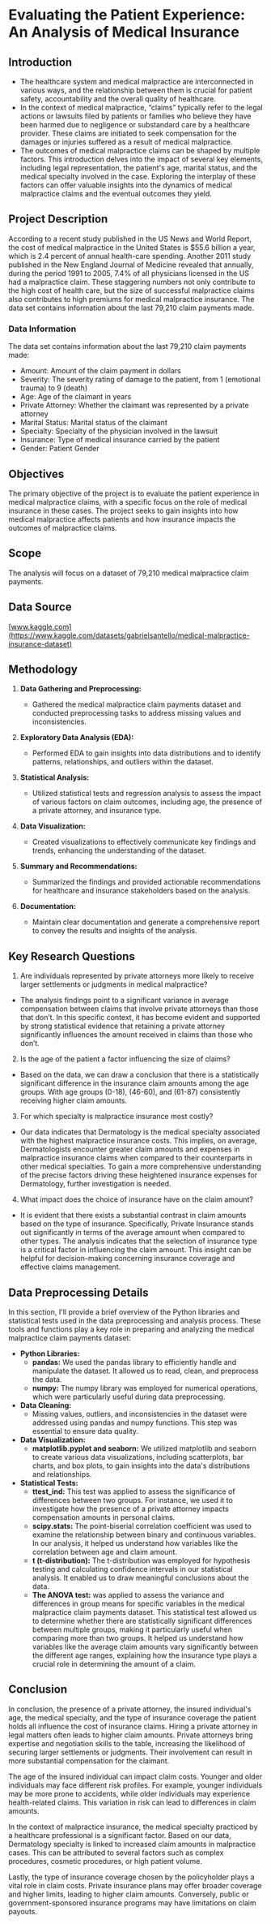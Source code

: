 
# Evaluating the Patient Experience: An Analysis of Medical Insurance
## Introduction 
- The healthcare system and medical malpractice are interconnected in various ways, and the relationship between them is crucial for patient safety, accountability and the overall quality of healthcare.
- In the context of medical malpractice, “claims” typically refer to the legal actions or lawsuits filed by patients or families who believe they have been harmed due to negligence or substandard care by a healthcare provider. These claims are initiated to seek compensation for the damages or injuries suffered as a result of medical malpractice.
- The outcomes of medical malpractice claims can be shaped by multiple factors. This introduction delves into the impact of several key elements, including legal representation, the patient's age, marital status, and the medical specialty involved in the case. Exploring the interplay of these factors can offer valuable insights into the dynamics of medical malpractice claims and the eventual outcomes they yield.
## Project Description
According to a recent study published in the US News and World Report, the cost of medical malpractice in the United States is $55.6 billion a year, which is 2.4 percent of annual health-care spending. Another 2011 study published in the New England Journal of Medicine revealed that annually, during the period 1991 to 2005, 7.4% of all physicians licensed in the US had a malpractice claim. These staggering numbers not only contribute to the high cost of health care, but the size of successful malpractice claims also contributes to high premiums for medical malpractice insurance. The data set contains information about the last 79,210 claim payments made.

### Data Information
The data set contains information about the last 79,210 claim payments made:
- Amount: Amount of the claim payment in dollars
- Severity: The severity rating of damage to the patient, from 1 (emotional trauma) to 9 (death)
- Age: Age of the claimant in years
- Private Attorney: Whether the claimant was represented by a private attorney
- Marital Status: Marital status of the claimant
- Specialty: Specialty of the physician involved in the lawsuit
- Insurance: Type of medical insurance carried by the patient
- Gender: Patient Gender

## Objectives
The primary objective of the project is to evaluate the patient experience in medical malpractice claims, with a specific focus on the role of medical insurance in these cases. The project seeks to gain insights into how medical malpractice affects patients and how insurance impacts the outcomes of malpractice claims.

## Scope
The analysis will focus on a dataset of 79,210 medical malpractice claim payments.

## Data Source
[www.kaggle.com](https://www.kaggle.com/datasets/gabrielsantello/medical-malpractice-insurance-dataset)

## Methodology
1. **Data Gathering and Preprocessing:**
   - Gathered the medical malpractice claim payments dataset and conducted preprocessing tasks to address missing values and inconsistencies.
   
2. **Exploratory Data Analysis (EDA):**
   - Performed EDA to gain insights into data distributions and to identify patterns, relationships, and outliers within the dataset.
   
3. **Statistical Analysis:**
   - Utilized statistical tests and regression analysis to assess the impact of various factors on claim outcomes, including age, the presence of a private attorney, and insurance type.
     
4. **Data Visualization:**
   - Created visualizations to effectively communicate key findings and trends, enhancing the understanding of the dataset.
     
5. **Summary and Recommendations:**
   - Summarized the findings and provided actionable recommendations for healthcare and insurance stakeholders based on the analysis.
     
6. **Documentation:**
   - Maintain clear documentation and generate a comprehensive report to convey the results and insights of the analysis.

## Key Research Questions
1. Are individuals represented by private attorneys more likely to receive larger settlements or judgments in medical malpractice?
- The analysis findings point to a significant variance in average compensation between claims that involve private attorneys than those that don’t. 
In this specific context, it has become evident and supported by strong statistical evidence that retaining a private attorney significantly influences the amount received in claims than those who don’t. 

2. Is the age of the patient a factor influencing the size of claims?
- Based on the data, we can draw a conclusion that there is a statistically significant difference in the insurance claim amounts among the age groups. 
With age groups (0-18), (46-60), and (61-87) consistently receiving higher claim amounts.

3.  For which specialty is malpractice insurance most costly?
- Our data indicates that Dermatology is the medical specialty associated with the highest malpractice insurance costs. This implies, on average, Dermatologists encounter greater claim amounts and expenses in malpractice insurance claims when compared to their counterparts in other medical specialties. 
To gain a more comprehensive understanding of the precise factors driving these heightened insurance expenses for Dermatology, further investigation is needed. 


4. What impact does the choice of insurance have on the claim amount?
- It is evident that there exists a substantial contrast in claim amounts based on the type of insurance. Specifically, Private Insurance stands out significantly in terms of the average amount when compared to other types.
The analysis indicates that the selection of insurance type is a critical factor in influencing the claim amount. This insight can be helpful for decision-making concerning insurance coverage and effective claims management. 


## Data Preprocessing Details
In this section, I'll provide a brief overview of the Python libraries and statistical tests used in the data preprocessing and analysis process. These tools and functions play a key role in preparing and analyzing the medical malpractice claim payments dataset:
- **Python Libraries:**
  - **pandas:** We used the pandas library to efficiently handle and manipulate the dataset. It allowed us to read, clean, and preprocess the data.
  - **numpy:** The numpy library was employed for numerical operations, which were particularly useful during data preprocessing.
- **Data Cleaning:**
  - Missing values, outliers, and inconsistencies in the dataset were addressed using pandas and numpy functions. This step was essential to ensure data quality.
- **Data Visualization:**
  - **matplotlib.pyplot and seaborn:** We utilized matplotlib and seaborn to create various data visualizations, including scatterplots, bar charts, and box plots, to gain insights into the data's distributions and relationships.
- **Statistical Tests:**
  - **ttest_ind:** This test was applied to assess the significance of differences between two groups. For instance, we used it to investigate how the presence of a private attorney impacts compensation amounts in personal claims.
  - **scipy.stats:** The point-biserial correlation coefficient was used to examine the relationship between binary and continuous variables. In our analysis, it helped us understand how variables like the correlation between age and claim amount.
  - **t (t-distribution):** The t-distribution was employed for hypothesis testing and calculating confidence intervals in our statistical analysis. It enabled us to draw meaningful conclusions about the data.
  - **The ANOVA test:** was applied to assess the variance and differences in group means for specific variables in the medical malpractice claim payments dataset. This statistical test allowed us to determine whether there are statistically significant differences between multiple groups, making it particularly useful when comparing more than two groups. It helped us understand how variables like the average claim amounts vary significantly between the different age ranges, explaining how the insurance type plays a crucial role in determining the amount of a claim.

## Conclusion
In conclusion, the presence of a private attorney, the insured individual's age, the medical specialty, and the type of insurance coverage the patient holds all influence the cost of insurance claims. Hiring a private attorney in legal matters often leads to higher claim amounts. Private attorneys bring expertise and negotiation skills to the table, increasing the likelihood of securing larger settlements or judgments. Their involvement can result in more substantial compensation for the claimant.

The age of the insured individual can impact claim costs. Younger and older individuals may face different risk profiles. For example, younger individuals may be more prone to accidents, while older individuals may experience health-related claims. This variation in risk can lead to differences in claim amounts.

In the context of malpractice insurance, the medical specialty practiced by a healthcare professional is a significant factor. Based on our data, Dermatology specialty is linked to increased claim amounts in malpractice cases. This can be attributed to several factors such as complex procedures, cosmetic procedures, or high patient volume.

Lastly, the type of insurance coverage chosen by the policyholder plays a vital role in claim costs. Private insurance plans may offer broader coverage and higher limits, leading to higher claim amounts. Conversely, public or government-sponsored insurance programs may have limitations on claim payouts. 
